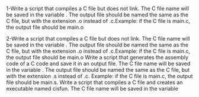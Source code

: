 1-Write a script that compiles a C file but does not link. The C file name will be saved in the variable . The output file should be named the same as the C file, but with the extension .o instead of .c.Example: if the C file is main.c, the output file should be main.o

2-Write a script that compiles a C file but does not link. The C file name will be saved in the variable . The output file should be named the same as the C file, but with the extension .o instead of .c.Example: if the C file is main.c, the output file should be main.o
Write a script that generates the assembly code of a C code and save it in an output file. The C file name will be saved in the variable . The output file should be named the same as the C file, but with the extension .s instead of .c. Example: if the C file is main.c, the output file should be main.s.
Write a script that compiles a C file and creates an executable named cisfun. The C file name will be saved in the variable 
